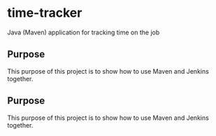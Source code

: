 # time-tracker
Java (Maven) application for tracking time on the job

## Purpose

This purpose of this project is to show how to use Maven and Jenkins together.
## Purpose

This purpose of this project is to show how to use Maven and Jenkins together.
